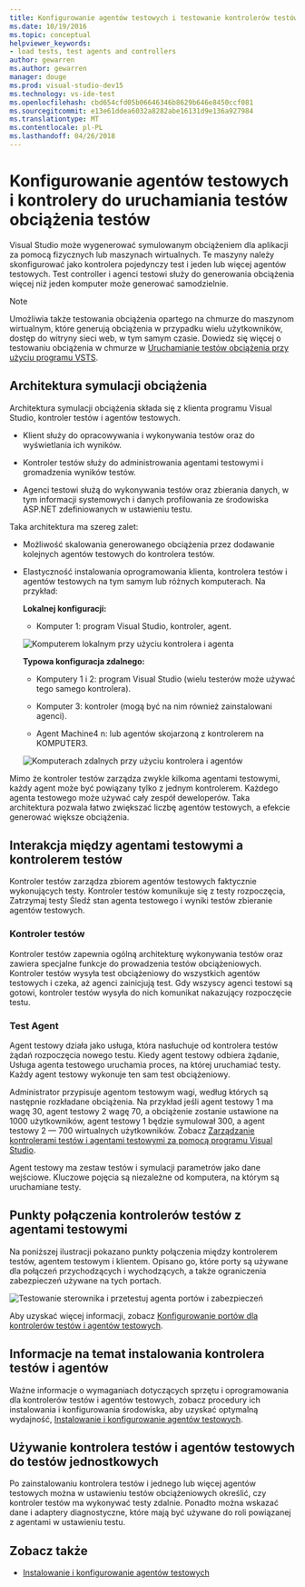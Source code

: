 ```yaml
---
title: Konfigurowanie agentów testowych i testowanie kontrolerów testów obciążenia w programie Visual Studio
ms.date: 10/19/2016
ms.topic: conceptual
helpviewer_keywords:
- load tests, test agents and controllers
author: gewarren
ms.author: gewarren
manager: douge
ms.prod: visual-studio-dev15
ms.technology: vs-ide-test
ms.openlocfilehash: cbd654cfd05b06646346b8629b646e8450ccf081
ms.sourcegitcommit: e13e61ddea6032a8282abe16131d9e136a927984
ms.translationtype: MT
ms.contentlocale: pl-PL
ms.lasthandoff: 04/26/2018
---
```

# <a name="configure-test-agents-and-test-controllers-for-running-load-tests"></a>Konfigurowanie agentów testowych i kontrolery do uruchamiania testów obciążenia testów

Visual Studio może wygenerować symulowanym obciążeniem dla aplikacji za pomocą fizycznych lub maszynach wirtualnych. Te maszyny należy skonfigurować jako kontrolera pojedynczy test i jeden lub więcej agentów testowych. Test controller i agenci testowi służy do generowania obciążenia więcej niż jeden komputer może generować samodzielnie.

> [!NOTE]
> Umożliwia także testowania obciążenia opartego na chmurze do maszynom wirtualnym, które generują obciążenia w przypadku wielu użytkowników, dostęp do witryny sieci web, w tym samym czasie. Dowiedz się więcej o testowaniu obciążenia w chmurze w [Uruchamianie testów obciążenia przy użyciu programu VSTS](/vsts/load-test/get-started-simple-cloud-load-test).

## <a name="load-simulation-architecture"></a>Architektura symulacji obciążenia

Architektura symulacji obciążenia składa się z klienta programu Visual Studio, kontroler testów i agentów testowych.

-   Klient służy do opracowywania i wykonywania testów oraz do wyświetlania ich wyników.

-   Kontroler testów służy do administrowania agentami testowymi i gromadzenia wyników testów.

-   Agenci testowi służą do wykonywania testów oraz zbierania danych, w tym informacji systemowych i danych profilowania ze środowiska ASP.NET zdefiniowanych w ustawieniu testu.

Taka architektura ma szereg zalet:

-   Możliwość skalowania generowanego obciążenia przez dodawanie kolejnych agentów testowych do kontrolera testów.

-   Elastyczność instalowania oprogramowania klienta, kontrolera testów i agentów testowych na tym samym lub różnych komputerach. Na przykład:

     **Lokalnej konfiguracji:**

    -   Komputer 1: program Visual Studio, kontroler, agent.

     ![Komputerem lokalnym przy użyciu kontrolera i agenta](./media/load-test-configa.png)

     **Typowa konfiguracja zdalnego:**

    -   Komputery 1 i 2: program Visual Studio (wielu testerów może używać tego samego kontrolera).

    -   Komputer 3: kontroler (mogą być na nim również zainstalowani agenci).

    -   Agent Machine4 n: lub agentów skojarzoną z kontrolerem na KOMPUTER3.

     ![Komputerach zdalnych przy użyciu kontrolera i agentów](./media/load-test-configb.png)

Mimo że kontroler testów zarządza zwykle kilkoma agentami testowymi, każdy agent może być powiązany tylko z jednym kontrolerem. Każdego agenta testowego może używać cały zespół deweloperów. Taka architektura pozwala łatwo zwiększać liczbę agentów testowych, a efekcie generować większe obciążenia.

## <a name="test-agent-and-test-controller-interaction"></a>Interakcja między agentami testowymi a kontrolerem testów

Kontroler testów zarządza zbiorem agentów testowych faktycznie wykonujących testy. Kontroler testów komunikuje się z testy rozpoczęcia, Zatrzymaj testy Śledź stan agenta testowego i wyniki testów zbieranie agentów testowych.

### <a name="test-controller"></a>Kontroler testów

Kontroler testów zapewnia ogólną architekturę wykonywania testów oraz zawiera specjalne funkcje do prowadzenia testów obciążeniowych. Kontroler testów wysyła test obciążeniowy do wszystkich agentów testowych i czeka, aż agenci zainicjują test. Gdy wszyscy agenci testowi są gotowi, kontroler testów wysyła do nich komunikat nakazujący rozpoczęcie testu.

### <a name="test-agent"></a>Test Agent

Agent testowy działa jako usługa, która nasłuchuje od kontrolera testów żądań rozpoczęcia nowego testu. Kiedy agent testowy odbiera żądanie, Usługa agenta testowego uruchamia proces, na której uruchamiać testy. Każdy agent testowy wykonuje ten sam test obciążeniowy.

 Administrator przypisuje agentom testowym wagi, według których są następnie rozkładane obciążenia. Na przykład jeśli agent testowy 1 ma wagę 30, agent testowy 2 wagę 70, a obciążenie zostanie ustawione na 1000 użytkowników, agent testowy 1 będzie symulował 300, a agent testowy 2 — 700 wirtualnych użytkowników. Zobacz [Zarządzanie kontrolerami testów i agentami testowymi za pomocą programu Visual Studio](../test/manage-test-controllers-and-test-agents.md).

 Agent testowy ma zestaw testów i symulacji parametrów jako dane wejściowe. Kluczowe pojęcia są niezależne od komputera, na którym są uruchamiane testy.

## <a name="test-controller-and-test-agent-connection-points"></a>Punkty połączenia kontrolerów testów z agentami testowymi

Na poniższej ilustracji pokazano punkty połączenia między kontrolerem testów, agentem testowym i klientem. Opisano go, które porty są używane dla połączeń przychodzących i wychodzących, a także ograniczenia zabezpieczeń używane na tych portach.

 ![Testowanie sterownika i przetestuj agenta portów i zabezpieczeń](./media/test-controller-agent-firewall.png)

 Aby uzyskać więcej informacji, zobacz [Konfigurowanie portów dla kontrolerów testów i agentów testowych](../test/configure-ports-for-test-controllers-and-test-agents.md).

## <a name="test-controller-and-agent-installation-information"></a>Informacje na temat instalowania kontrolera testów i agentów

Ważne informacje o wymaganiach dotyczących sprzętu i oprogramowania dla kontrolerów testów i agentów testowych, zobacz procedury ich instalowania i konfigurowania środowiska, aby uzyskać optymalną wydajność, [Instalowanie i konfigurowanie agentów testowych](../test/lab-management/install-configure-test-agents.md).

## <a name="using-the-test-controller-and-test-agent-with-unit-tests"></a>Używanie kontrolera testów i agentów testowych do testów jednostkowych

Po zainstalowaniu kontrolera testów i jednego lub więcej agentów testowych można w ustawieniu testów obciążeniowych określić, czy kontroler testów ma wykonywać testy zdalnie. Ponadto można wskazać dane i adaptery diagnostyczne, które mają być używane do roli powiązanej z agentami w ustawieniu testu.

## <a name="see-also"></a>Zobacz także

- [Instalowanie i konfigurowanie agentów testowych](../test/lab-management/install-configure-test-agents.md)